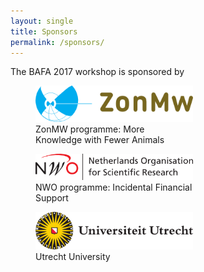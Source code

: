 ```yaml
---
layout: single
title: Sponsors
permalink: /sponsors/
---
```


The BAFA 2017 workshop is sponsored by


<figure  style="max-width: 50%">
  <a href="https://www.zonmw.nl/en"><img src="/assets/images/ZonMW.png" alt="ZonMW"></a>
  <figcaption>ZonMW programme: More Knowledge with Fewer Animals</figcaption>
</figure>

<figure  style="max-width: 50%">
  <a href="https://www.nwo.nl/en"><img src="/assets/images/NWO_en.png" alt="NWO"></a>
  <figcaption>NWO programme: Incidental Financial Support</figcaption>
</figure>

<figure  style="max-width: 50%">
  <a href="http://www.uu.nl/en"><img src="/assets/images/UU_logo.png" alt="Utrecht University"></a>
  <figcaption>Utrecht University</figcaption>
</figure>